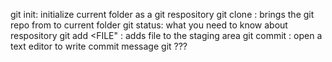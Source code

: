 git init: initialize current folder as a git respository
git clone <URL>: brings the git repo from <URL> to current folder
git status:  what you need to know about respository
git add <FILE"  : adds file to the staging area
git commit :  open a text editor to write commit message
git ???